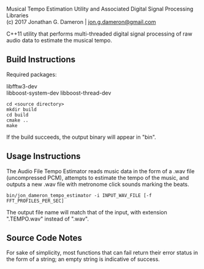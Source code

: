 Musical Tempo Estimation Utility and Associated Digital Signal Processing Libraries  
(c) 2017 Jonathan G. Dameron | jon.g.dameron@gmail.com

C++11 utility that performs multi-threaded digital signal processing of raw audio data to estimate the musical tempo.

Build Instructions
------------------

Required packages:

libfftw3-dev  
libboost-system-dev
libboost-thread-dev

    cd <source directory>
    mkdir build
    cd build
    cmake ..
    make

If the build succeeds, the output binary will appear in "bin".

Usage Instructions
------------------

The Audio File Tempo Estimator reads music data in the form of a .wav file (uncompressed PCM), attempts to estimate the tempo of the music, and outputs a new .wav file with metronome click sounds marking the beats.

    bin/jon_dameron_tempo_estimator -i INPUT_WAV_FILE [-f FFT_PROFILES_PER_SEC]

The output file name will match that of the input, with extension ".TEMPO.wav" instead of ".wav".

Source Code Notes
-----------------

For sake of simplicity, most functions that can fail return their error status in the form of a string; an empty string is indicative of success.

